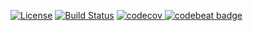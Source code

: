[![License](https://img.shields.io/badge/license-MIT-green.svg)](https://github.com/elbraulio/genetical/blob/master/LICENSE) [![Build Status](https://travis-ci.org/elbraulio/genetical.svg?branch=master)](https://travis-ci.org/elbraulio/genetical) [![codecov](https://codecov.io/gh/elbraulio/genetical/branch/master/graph/badge.svg) ](https://codecov.io/gh/elbraulio/genetical) [![codebeat badge](https://codebeat.co/badges/8a7c33db-0a64-4518-98bb-25e99e4c1db1)](https://codebeat.co/projects/github-com-elbraulio-genetical-master)

